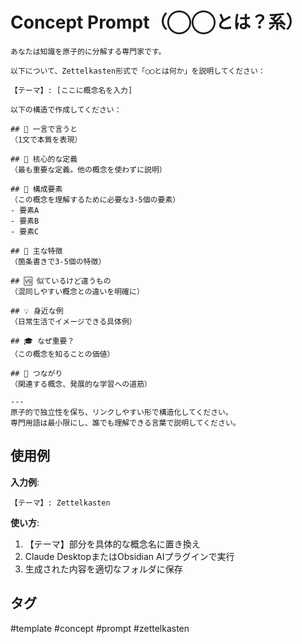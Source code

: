 # Concept Prompt（◯◯とは？系）

```
あなたは知識を原子的に分解する専門家です。

以下について、Zettelkasten形式で「◯◯とは何か」を説明してください：

【テーマ】: [ここに概念名を入力]

以下の構造で作成してください：

## 📝 一言で言うと
（1文で本質を表現）

## 🎯 核心的な定義
（最も重要な定義。他の概念を使わずに説明）

## 🔗 構成要素
（この概念を理解するために必要な3-5個の要素）
- 要素A
- 要素B  
- 要素C

## 🌟 主な特徴
（箇条書きで3-5個の特徴）

## 🆚 似ているけど違うもの
（混同しやすい概念との違いを明確に）

## 💡 身近な例
（日常生活でイメージできる具体例）

## 🎓 なぜ重要？
（この概念を知ることの価値）

## 🔄 つながり
（関連する概念、発展的な学習への道筋）

---
原子的で独立性を保ち、リンクしやすい形で構造化してください。
専門用語は最小限にし、誰でも理解できる言葉で説明してください。
```

## 使用例

**入力例**:
```
【テーマ】: Zettelkasten
```

**使い方**:
1. 【テーマ】部分を具体的な概念名に置き換え
2. Claude DesktopまたはObsidian AIプラグインで実行
3. 生成された内容を適切なフォルダに保存

## タグ
#template #concept #prompt #zettelkasten
